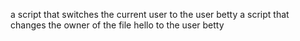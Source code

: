  a script that switches the current user to the user betty
a script that changes the owner of the file hello to the user betty
